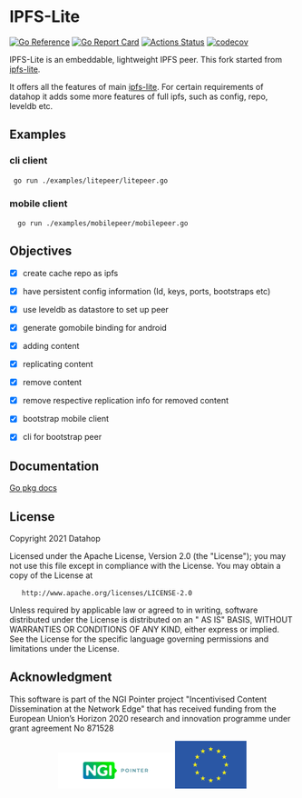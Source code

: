 # IPFS-Lite

[![Go Reference](https://pkg.go.dev/badge/github.com/datahop/ipfs-lite.svg)](https://pkg.go.dev/github.com/datahop/ipfs-lite)
[![Go Report Card](https://goreportcard.com/badge/github.com/datahop/ipfs-lite)](https://goreportcard.com/report/github.com/datahop/ipfs-lite)
[![Actions Status](https://github.com/datahop/ipfs-lite/workflows/Go/badge.svg)](https://github.com/datahop/ipfs-lite/actions)
[![codecov](https://codecov.io/gh/datahop/ipfs-lite/branch/alpha.0/graph/badge.svg)](https://codecov.io/gh/datahop/ipfs-lite)

IPFS-Lite is an embeddable, lightweight IPFS peer. This fork started
from [ipfs-lite](https://github.com/hsanjuan/ipfs-lite).

It offers all the features of main [ipfs-lite](https://github.com/hsanjuan/ipfs-lite). For certain requirements of
datahop it adds some more features of full ipfs, such as config, repo, leveldb etc.

## Examples

### cli client
```
 go run ./examples/litepeer/litepeer.go
```

### mobile client
```
  go run ./examples/mobilepeer/mobilepeer.go
```

## Objectives

* [x] create cache repo as ipfs
* [x] have persistent config information (Id, keys, ports, bootstraps etc)
* [x] use leveldb as datastore to set up peer
* [x] generate gomobile binding for android
* [x] adding content
* [x] replicating content
* [x] remove content
* [x] remove respective replication info for removed content
* [x] bootstrap mobile client
* [x] cli for bootstrap peer


## Documentation

[Go pkg docs](https://pkg.go.dev/github.com/datahop/ipfs-lite)

## License

Copyright 2021 Datahop

Licensed under the Apache License, Version 2.0 (the "License"); you may not use this file except in compliance with the
License. You may obtain a copy of the License at

       http://www.apache.org/licenses/LICENSE-2.0

Unless required by applicable law or agreed to in writing, software distributed under the License is distributed on an "
AS IS" BASIS, WITHOUT WARRANTIES OR CONDITIONS OF ANY KIND, either express or implied. See the License for the specific
language governing permissions and limitations under the License.

## Acknowledgment

This software is part of the NGI Pointer project "Incentivised Content Dissemination at the Network Edge" that has
received funding from the European Union’s Horizon 2020 research and innovation programme under grant agreement No
871528

<p align="center"><img  alt="ngi logo" src="https://raw.githubusercontent.com/datahop/ipfs-lite/master/Logo_Pointer.png" 
width=40%> <img  alt="eu logo" src="https://raw.githubusercontent.com/datahop/ipfs-lite/master/eu.png" width=25%></p>
